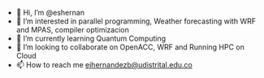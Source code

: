- 👋 Hi, I’m @eshernan
- 👀 I’m interested in parallel programming, Weather forecasting with WRF and MPAS, compiler optimizacion
- 🌱 I’m currently learning Quantum Computing
- 💞️ I’m looking to collaborate on  OpenACC, WRF and Running HPC on Cloud
- 📫 How to reach me  ejhernandezb@udistrital.edu.co

<!---
eshernan/eshernan is a ✨ special ✨ repository because its `README.md` (this file) appears on your GitHub profile.
You can click the Preview link to take a look at your changes.
--->
